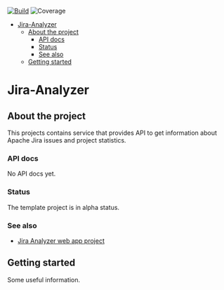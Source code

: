 [![Build](https://github.com/Jira-Analyzer/backend-services/actions/workflows/go.yaml/badge.svg)](https://github.com/Jira-Analyzer/backend-services/actions/workflows/go.yaml)
![Coverage](https://img.shields.io/badge/Coverage-85.0%25-brightgreen)
<!-- START doctoc generated TOC please keep comment here to allow auto update -->
<!-- DON'T EDIT THIS SECTION, INSTEAD RE-RUN doctoc TO UPDATE -->
<!--   *generated with [DocToc](https://github.com/thlorenz/doctoc)* -->

- [Jira-Analyzer](#jira-analyzer)
  - [About the project](#about-the-project)
    - [API docs](#api-docs)
    - [Status](#status)
    - [See also](#see-also)
  - [Getting started](#getting-started)

<!-- END doctoc generated TOC please keep comment here to allow auto update -->


# Jira-Analyzer

## About the project

This projects contains service that provides API to get information about Apache Jira issues and project statistics.

### API docs

No API docs yet.

### Status

The template project is in alpha status.

### See also

* [Jira Analyzer web app project](https://github.com/Jira-Analyzer/frontend-services)

## Getting started

Some useful information.

